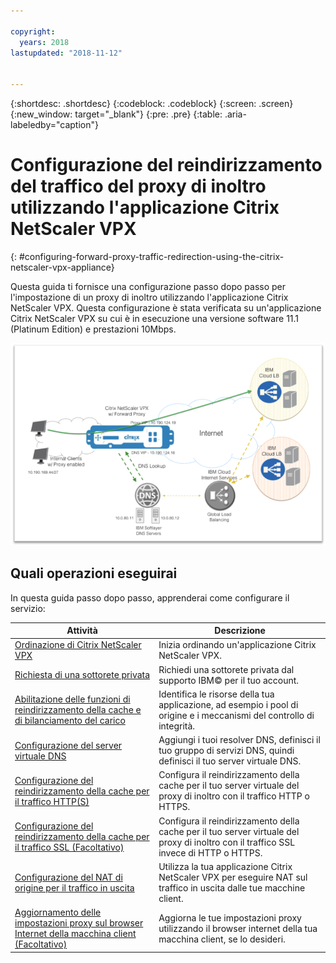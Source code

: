 ```yaml
---

copyright:
  years: 2018
lastupdated: "2018-11-12"


---
```


{:shortdesc: .shortdesc}
{:codeblock: .codeblock}
{:screen: .screen}
{:new_window: target="_blank"}
{:pre: .pre}
{:table: .aria-labeledby="caption"}

# Configurazione del reindirizzamento del traffico del proxy di inoltro utilizzando l'applicazione Citrix NetScaler VPX
{: #configuring-forward-proxy-traffic-redirection-using-the-citrix-netscaler-vpx-appliance}

Questa guida ti fornisce una configurazione passo dopo passo per l'impostazione di un proxy di inoltro utilizzando l'applicazione Citrix NetScaler VPX. Questa configurazione è stata verificata su un'applicazione Citrix NetScaler VPX su cui è in esecuzione una versione software 11.1 (Platinum Edition) e prestazioni 10Mbps.

<img src="images/fp1.png" alt="immagine" style="width: 600px;"/>

## Quali operazioni eseguirai

In questa guida passo dopo passo, apprenderai come configurare il servizio:

Attività  | Descrizione
------------- | -------------
[Ordinazione di Citrix NetScaler VPX](/docs/infrastructure/citrix-netscaler-vpx?topic=citrix-netscaler-vpx-order-the-citrix-netscaler-vpx-appliance) | Inizia ordinando un'applicazione Citrix NetScaler VPX.
[Richiesta di una sottorete privata](/docs/infrastructure/citrix-netscaler-vpx?topic=citrix-netscaler-vpx-request-a-private-subnet) | Richiedi una sottorete privata dal supporto IBM© per il tuo account.
[Abilitazione delle funzioni di reindirizzamento della cache e di bilanciamento del carico](/docs/infrastructure/citrix-netscaler-vpx?topic=citrix-netscaler-vpx-enable-cache-redirection-and-load-balancing-capabilities) | Identifica le risorse della tua applicazione, ad esempio i pool di origine e i meccanismi del controllo di integrità.
[Configurazione del server virtuale DNS](/docs/infrastructure/citrix-netscaler-vpx?topic=citrix-netscaler-vpx-configure-the-dns-virtual-server) | Aggiungi i tuoi resolver DNS, definisci il tuo gruppo di servizi DNS, quindi definisci il tuo server virtuale DNS.
[Configurazione del reindirizzamento della cache per il traffico HTTP(S)](/docs/infrastructure/citrix-netscaler-vpx?topic=citrix-netscaler-vpx-configure-cache-redirection-for-http-s-traffic) | Configura il reindirizzamento della cache per il tuo server virtuale del proxy di inoltro con il traffico HTTP o HTTPS.
[Configurazione del reindirizzamento della cache per il traffico SSL (Facoltativo)](/docs/infrastructure/citrix-netscaler-vpx?topic=citrix-netscaler-vpx-configure-cache-redirection-for-ssl-traffic-optional-) | Configura il reindirizzamento della cache per il tuo server virtuale del proxy di inoltro con il traffico SSL invece di HTTP o HTTPS.
[Configurazione del NAT di origine per il traffico in uscita](/docs/infrastructure/citrix-netscaler-vpx?topic=citrix-netscaler-vpx-configure-source-nat-for-outbound-traffic) | Utilizza la tua applicazione Citrix NetScaler VPX per eseguire NAT sul traffico in uscita dalle tue macchine client.
[Aggiornamento delle impostazioni proxy sul browser Internet della macchina client (Facoltativo)](/docs/infrastructure/citrix-netscaler-vpx?topic=citrix-netscaler-vpx-update-the-proxy-settings-on-the-client-machine-s-internet-browser-optional-) | Aggiorna le tue impostazioni proxy utilizzando il browser internet della tua macchina client, se lo desideri.
